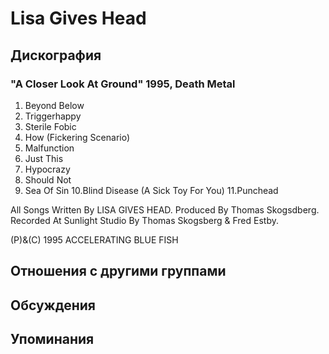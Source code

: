 # Lisa Gives Head



## Дискография

### "A Closer Look At Ground" 1995, Death Metal

1. Beyond Below
2. Triggerhappy
3. Sterile Fobic
4. How (Fickering Scenario)
5. Malfunction
6. Just This
7. Hypocrazy
8. Should Not
9. Sea Of Sin
10.Blind Disease (A Sick Toy For You)
11.Punchead

All Songs Written By LISA GIVES HEAD.
Produced  By Thomas Skogsdberg.
Recorded At Sunlight Studio By Thomas 
Skogsberg & Fred Estby.

(P)&(C) 1995 ACCELERATING BLUE FISH


## Отношения с другими группами


## Обсуждения


## Упоминания

